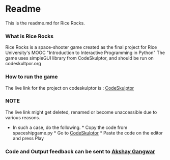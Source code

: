 # Readme #

This is the readme.md for Rice Rocks.

### What is Rice Rocks ###
Rice Rocks is a space-shooter game created as the final project for Rice University's MOOC "Introduction to Interactive Programming in Python"
The game uses simpleGUI library from CodeSkulptor, and should be run on codeskultpor.org

### How to run the game ###
The live link for the project on codeskulptor is : [CodeSkulptor](http://www.codeskulptor.org/#user26_8ssL4caTKZiA5Wz.py)

### NOTE ###
The live link might get deleted, renamed or become unaccessible due to various reasons.


+ In such a case, do the following.
       * Copy the code from spaceshipgame.py
       * Go to [CodeSkulptor](http://www.codeskulptor.org)
       * Paste the code on the editor and press Play

### Code and Output feedback can be sent to [Akshay Gangwar](http://www.akshaygangwar.in/contactme.html)